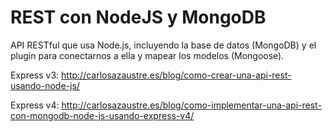 REST con NodeJS y MongoDB
=========================

API RESTful que usa Node.js, incluyendo la base de datos (MongoDB) y el plugin para conectarnos a ella y mapear los modelos (Mongoose).

Express v3:
http://carlosazaustre.es/blog/como-crear-una-api-rest-usando-node-js/

Express v4:
http://carlosazaustre.es/blog/como-implementar-una-api-rest-con-mongodb-node-js-usando-express-v4/
